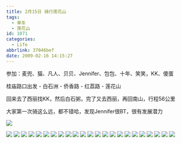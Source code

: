 ```yaml
---
title: 2月15日 骑行莲花山
tags:
  - 单车
  - 莲花山
id: 1071
categories:
  - Life
abbrlink: 37046bef
date: 2009-02-16 14:15:27
---
```


参加：麦兜、猫、凡人、贝贝、Jennifer、包包、十年、笑笑，KK、傻蛋 

桂庙路口出发 - 白石洲 - 侨香路 - 红荔路 - 莲花山 

回来去了西丽找KK，然后白石粥，完了又去西丽，再回南山，行程56公里 

大家第一次骑这么远，都不错哈，发现Jennifer很BT，很有发展潜力 

![](/images/2009/02/16_16_141527_10824.jpg) 
<!--more-->
![](/images/2009/02/16_16_141527_0_10825.jpg) 
![](/images/2009/02/16_16_141527_1_10826.jpg) 
![](/images/2009/02/16_16_141527_2_10827.jpg) 
![](/images/2009/02/16_16_141527_3_10828.jpg) 
![](/images/2009/02/16_16_141527_4_10829.jpg) 
![](/images/2009/02/16_16_141527_5_10830.jpg) 
![](/images/2009/02/16_16_141527_6_10831.jpg) 
![](/images/2009/02/16_16_141527_7_10832.jpg) 
![](/images/2009/02/16_16_141527_8_10833.jpg) 
![](/images/2009/02/16_16_141527_9_10834.jpg) 
![](/images/2009/02/16_16_141527_10_10835.jpg) 
![](/images/2009/02/16_16_141527_11_10836.jpg) 
![](/images/2009/02/16_16_141527_12_10837.jpg) 
![](/images/2009/02/16_16_141527_13_10838.jpg) 
![](/images/2009/02/16_16_141527_14_10839.jpg) 
![](/images/2009/02/16_16_141527_15_10840.jpg) 
![](/images/2009/02/16_16_141527_16_10841.jpg) 
![](/images/2009/02/16_16_141527_17_10842.jpg) 
![](/images/2009/02/16_16_141527_18_10843.jpg) 
![](/images/2009/02/16_16_141527_19_10844.jpg) 
![](/images/2009/02/16_16_141527_20_10845.jpg) 
![](/images/2009/02/16_16_141527_21_10846.jpg) 
![](/images/2009/02/16_16_141527_22_10847.jpg)